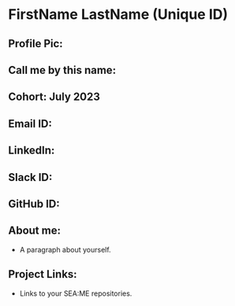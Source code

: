 # FirstName LastName (Unique ID)
## Profile Pic: 
## Call me by this name: 
## Cohort: July 2023
## Email ID: 
## LinkedIn:
## Slack ID: 
## GitHub ID:
## About me: 
- A paragraph about yourself.
## Project Links:
- Links to your SEA:ME repositories.